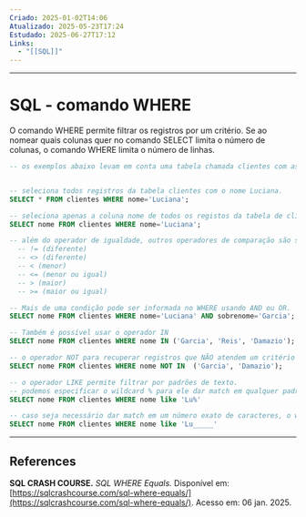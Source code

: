 ```yaml
---
Criado: 2025-01-02T14:06
Atualizado: 2025-05-23T17:24
Estudado: 2025-06-27T17:12
Links:
  - "[[SQL]]"
---
```

---
# SQL - comando WHERE

O comando WHERE permite filtrar os registros por um critério. Se ao nomear quais colunas quer no comando SELECT limita o número de colunas, o comando WHERE limita o número de linhas.

```SQL
-- os exemplos abaixo levam em conta uma tabela chamada clientes com as colunas nome, sobrenome e email.


-- seleciona todos registros da tabela clientes com o nome Luciana.
SELECT * FROM clientes WHERE nome='Luciana';

-- seleciona apenas a coluna nome de todos os registos da tabela de clientes com o nome Luciana.
SELECT nome FROM clientes WHERE nome='Luciana';

-- além do operador de igualdade, outros operadores de comparação são suportados
  -- != (diferente)
  -- <> (diferente)
  -- < (menor)
  -- <= (menor ou igual)
  -- > (maior)
  -- >= (maior ou igual)

-- Mais de uma condição pode ser informada no WHERE usando AND ou OR.
SELECT nome FROM clientes WHERE nome='Luciana' AND sobrenome='Garcia';

-- Também é possível usar o operador IN
SELECT nome FROM clientes WHERE nome IN ('Garcia', 'Reis', 'Damazio');

-- o operador NOT para recuperar registros que NÃO atendem um critério
SELECT nome FROM clientes WHERE nome NOT IN  ('Garcia', 'Damazio');

-- o operador LIKE permite filtrar por padrões de texto.
-- podemos especificar o wildcard % para ele dar match em qualquer padrão de texto que venha antes ou depois da string
SELECT nome FROM clientes WHERE nome like 'Lu%'

-- caso seja necessário dar match em um número exato de caracteres, o wildcard _ (underscore) pode ser usado com a quatidade exata de caracteres.
SELECT nome FROM clientes WHERE nome like 'Lu_____'

```


---
## References

**SQL CRASH COURSE.** _SQL WHERE Equals._ Disponível em: [https://sqlcrashcourse.com/sql-where-equals/](https://sqlcrashcourse.com/sql-where-equals/). Acesso em: 06 jan. 2025.